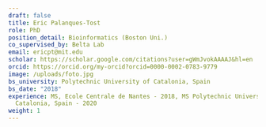 ```yaml
---
draft: false
title: Eric Palanques-Tost
role: PhD
position_detail: Bioinformatics (Boston Uni.)
co_supervised_by: Belta Lab
email: ericpt@mit.edu
scholar: https://scholar.google.com/citations?user=gWmJvokAAAAJ&hl=en
orcid: https://orcid.org/my-orcid?orcid=0000-0002-0783-9779
image: /uploads/foto.jpg
bs_university: Polytechnic University of Catalonia, Spain
bs_date: "2018"
experience: MS, Ecole Centrale de Nantes - 2018, MS Polytechnic University of
  Catalonia, Spain - 2020
weight: 1
---
```

